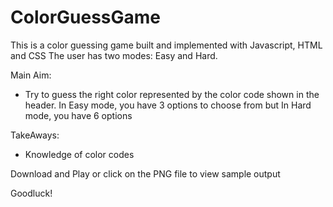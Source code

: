 # ColorGuessGame
This is a color guessing game built and implemented with Javascript, HTML and CSS
The user has two modes: Easy and Hard. 

Main Aim: 
- Try to guess the right color represented by the color code shown in the header. 
In Easy mode, you have 3 options to choose from but 
In Hard mode, you have 6 options

TakeAways:
- Knowledge of color codes

Download and Play or click on the PNG file to view sample output

Goodluck!
